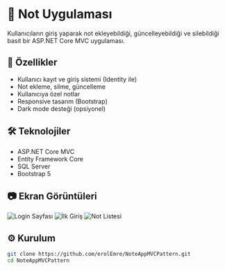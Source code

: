 # 📝 Not Uygulaması

Kullanıcıların giriş yaparak not ekleyebildiği, güncelleyebildiği ve silebildiği basit bir ASP.NET Core MVC uygulaması.

## 🚀 Özellikler

- Kullanıcı kayıt ve giriş sistemi (Identity ile)
- Not ekleme, silme, güncelleme
- Kullanıcıya özel notlar
- Responsive tasarım (Bootstrap)
- Dark mode desteği (opsiyonel)

## 🛠️ Teknolojiler

- ASP.NET Core MVC
- Entity Framework Core
- SQL Server
- Bootstrap 5

## 📷 Ekran Görüntüleri

![Login Sayfası](https://i.imgur.com/mQztYSs.png)
![İlk Giriş](https://i.imgur.com/2QJj8FW.png)
![Not Listesi](https://i.imgur.com/M7xhgsy.png)

## ⚙️ Kurulum

```bash
git clone https://github.com/erolEmre/NoteAppMVCPattern.git
cd NoteAppMVCPattern
